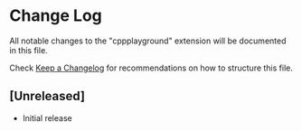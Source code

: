 # Change Log

All notable changes to the "cppplayground" extension will be documented in this file.

Check [Keep a Changelog](http://keepachangelog.com/) for recommendations on how to structure this file.

## [Unreleased]

- Initial release